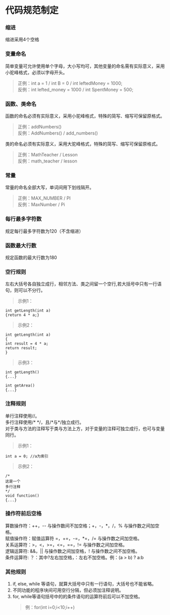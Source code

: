 # 代码规范制定

### 缩进

缩进采用4个空格

### 变量命名

简单变量可允许使用单个字母，大小写均可，其他变量的命名需有实际意义，采用小驼峰格式，必须以字母开头。

> 正例：int a = 1 / int B = 0 / int leftedMoney = 1000;  
> 反例：int lefted_money = 1000 / int SpentMoney = 500;  

### 函数、类命名

函数的命名必须有实际意义，采用小驼峰格式，特殊的简写、缩写可保留原格式。
> 正例：addNumbers()  
> 反例：AddNumbers() / add_numbers()  

类的命名必须有实际意义，采用大驼峰格式，特殊的简写、缩写可保留原格式。
> 正例：MathTeacher / Lesson  
> 反例：math_teacher / lesson  

### 常量

常量的命名全部大写，单词间用下划线隔开。
> 正例：MAX_NUMBER / PI  
> 反例：MaxNumber / Pi  

### 每行最多字符数

规定每行最多字符数为120（不含缩进）

### 函数最大行数

规定函数的最大行数为180

### 空行规则

左右大括号各自独立成行，相邻方法、类之间留一个空行,若大括号中只有一行语句，则可以不分行。

>示例1：

```
int getLength(int a)
{return 4 * a;}
```
>示例2：

```
int getLength(int a)
{
int result = 4 * a;
return result;
}
```
>示例3：

```
int getLength()
{...}

int getArea()
{...}
```
### 注释规则

单行注释使用//。  
多行注释使用/\* \*/，且/\*与\*/独立成行。  
对于类与方法的注释写于类与方法上方，对于变量的注释可独立成行，也可与变量同行。  
>示例1：

```
int a = 0; //a为索引
```
>示例2：

```
/*
这是一个
多行注释
*/
void function()
{...}
```

### 操作符前后空格

算数操作符：++，-- 与操作数间不加空格；+，-，\*，/，% 与操作数之间加空格。  
赋值操作符：赋值运算符 =，+=，-=，\*=，/= 与操作数之间加空格。  
关系运算符：>，<，>=，<=，==，!= 与操作数之间加空格。  
逻辑运算符:  &&，|| 与操作数之间加空格，! 与操作数之间不加空格。  
条件运算符: ？：其中?左右加空格，：左右不加空格。例：(a > b) ? a:b  

### 其他规则

1. if, else, while 等语句，就算大括号中只有一行语句，大括号也不能省略。  
2. 不同功能的程序块间可用空行分隔，但必须加注释说明。  
3. for, while等语句括号中的的条件语句的运算符前后可以不加空格。
   >例：for(int i=0;i<10;i++)

